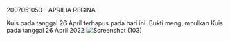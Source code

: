 2007051050 - APRILIA REGINA

Kuis pada tanggal 26 April terhapus pada hari ini.
Bukti mengumpulkan Kuis pada tanggal 26 April 2022
![Screenshot (103)](https://user-images.githubusercontent.com/96274457/167768378-b40f475e-a5ac-4f17-a023-44922183869f.png)

